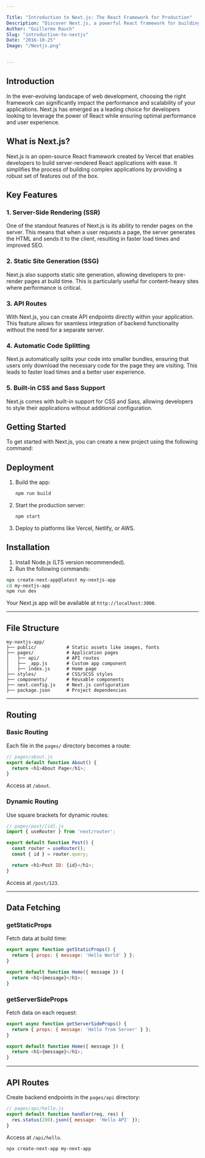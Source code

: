 ```yaml
---

Title: "Introduction to Next.js: The React Framework for Production"
Description: "Discover Next.js, a powerful React framework for building fast, scalable, and production-ready web applications. Learn about its features like server-side rendering, static site generation, API routes, and more."
Author: "Guillermo Rauch"
Slug: "introduction-to-nextjs"
Date: "2016-10-25"
Image: "/Nextjs.png"


---
```


## Introduction

In the ever-evolving landscape of web development, choosing the right framework can significantly impact the performance and scalability of your applications. Next.js has emerged as a leading choice for developers looking to leverage the power of React while ensuring optimal performance and user experience.

## What is Next.js?

Next.js is an open-source React framework created by Vercel that enables developers to build server-rendered React applications with ease. It simplifies the process of building complex applications by providing a robust set of features out of the box.

## Key Features

### 1. Server-Side Rendering (SSR)

One of the standout features of Next.js is its ability to render pages on the server. This means that when a user requests a page, the server generates the HTML and sends it to the client, resulting in faster load times and improved SEO.

### 2. Static Site Generation (SSG)

Next.js also supports static site generation, allowing developers to pre-render pages at build time. This is particularly useful for content-heavy sites where performance is critical.

### 3. API Routes

With Next.js, you can create API endpoints directly within your application. This feature allows for seamless integration of backend functionality without the need for a separate server.

### 4. Automatic Code Splitting

Next.js automatically splits your code into smaller bundles, ensuring that users only download the necessary code for the page they are visiting. This leads to faster load times and a better user experience.

### 5. Built-in CSS and Sass Support

Next.js comes with built-in support for CSS and Sass, allowing developers to style their applications without additional configuration.

## Getting Started

To get started with Next.js, you can create a new project using the following command:

## Deployment
1. Build the app:
   ```bash
   npm run build
   ```
2. Start the production server:
   ```bash
   npm start
   ```
3. Deploy to platforms like Vercel, Netlify, or AWS.

## Installation

1. Install Node.js (LTS version recommended).
2. Run the following commands:

```bash
npx create-next-app@latest my-nextjs-app
cd my-nextjs-app
npm run dev
```

Your Next.js app will be available at `http://localhost:3000`.

---

## File Structure
```
my-nextjs-app/
├── public/           # Static assets like images, fonts
├── pages/            # Application pages
│   ├── api/          # API routes
│   ├── _app.js       # Custom app component
│   ├── index.js      # Home page
├── styles/           # CSS/SCSS styles
├── components/       # Reusable components
├── next.config.js    # Next.js configuration
├── package.json      # Project dependencies
```

---

## Routing
### Basic Routing
Each file in the `pages/` directory becomes a route:
```javascript
// pages/about.js
export default function About() {
  return <h1>About Page</h1>;
}
```
Access at `/about`.

### Dynamic Routing
Use square brackets for dynamic routes:
```javascript
// pages/post/[id].js
import { useRouter } from 'next/router';

export default function Post() {
  const router = useRouter();
  const { id } = router.query;

  return <h1>Post ID: {id}</h1>;
}
```
Access at `/post/123`.

---

## Data Fetching
### getStaticProps
Fetch data at build time:
```javascript
export async function getStaticProps() {
  return { props: { message: 'Hello World' } };
}

export default function Home({ message }) {
  return <h1>{message}</h1>;
}
```

### getServerSideProps
Fetch data on each request:
```javascript
export async function getServerSideProps() {
  return { props: { message: 'Hello from Server' } };
}

export default function Home({ message }) {
  return <h1>{message}</h1>;
}
```

---

## API Routes
Create backend endpoints in the `pages/api` directory:
```javascript
// pages/api/hello.js
export default function handler(req, res) {
  res.status(200).json({ message: 'Hello API' });
}
```
Access at `/api/hello`.


```bash
npx create-next-app my-next-app
